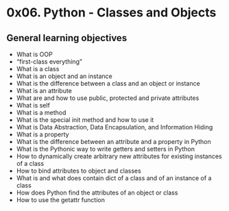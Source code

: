 <h1>0x06. Python - Classes and Objects</h1>
<h2>General learning objectives</h2>
<ul>
  <li>What is OOP</li>
  <li>“first-class everything”</li>
  <li>What is a class</li>
  <li>What is an object and an instance</li>
  <li>What is the difference between a class and an object or instance</li>
  <li>What is an attribute</li>
  <li>What are and how to use public, protected and private attributes</li>
  <li>What is self</li>
  <li>What is a method</li>
  <li>What is the special init method and how to use it</li>
  <li>What is Data Abstraction, Data Encapsulation, and Information Hiding</li>
  <li>What is a property</li>
  <li>What is the difference between an attribute and a property in Python</li>
  <li>What is the Pythonic way to write getters and setters in Python</li>
  <li>How to dynamically create arbitrary new attributes for existing instances of a class</li>
  <li>How to bind attributes to object and classes</li>
  <li>What is and what does contain dict of a class and of an instance of a class</li>
  <li>How does Python find the attributes of an object or class</li>
  <li>How to use the getattr function</li>
</ul>
